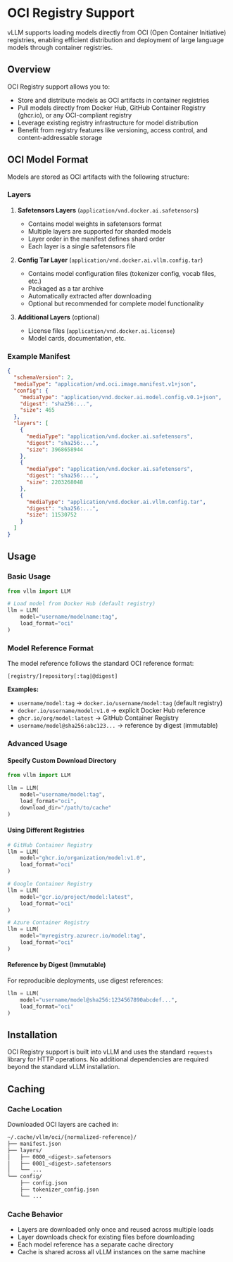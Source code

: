 # OCI Registry Support

vLLM supports loading models directly from OCI (Open Container Initiative) registries, enabling efficient distribution and deployment of large language models through container registries.

## Overview

OCI Registry support allows you to:

- Store and distribute models as OCI artifacts in container registries
- Pull models directly from Docker Hub, GitHub Container Registry (ghcr.io), or any OCI-compliant registry
- Leverage existing registry infrastructure for model distribution
- Benefit from registry features like versioning, access control, and content-addressable storage

## OCI Model Format

Models are stored as OCI artifacts with the following structure:

### Layers

1. **Safetensors Layers** (`application/vnd.docker.ai.safetensors`)
   - Contains model weights in safetensors format
   - Multiple layers are supported for sharded models
   - Layer order in the manifest defines shard order
   - Each layer is a single safetensors file

2. **Config Tar Layer** (`application/vnd.docker.ai.vllm.config.tar`)
   - Contains model configuration files (tokenizer config, vocab files, etc.)
   - Packaged as a tar archive
   - Automatically extracted after downloading
   - Optional but recommended for complete model functionality

3. **Additional Layers** (optional)
   - License files (`application/vnd.docker.ai.license`)
   - Model cards, documentation, etc.

### Example Manifest

```json
{
  "schemaVersion": 2,
  "mediaType": "application/vnd.oci.image.manifest.v1+json",
  "config": {
    "mediaType": "application/vnd.docker.ai.model.config.v0.1+json",
    "digest": "sha256:...",
    "size": 465
  },
  "layers": [
    {
      "mediaType": "application/vnd.docker.ai.safetensors",
      "digest": "sha256:...",
      "size": 3968658944
    },
    {
      "mediaType": "application/vnd.docker.ai.safetensors",
      "digest": "sha256:...",
      "size": 2203268048
    },
    {
      "mediaType": "application/vnd.docker.ai.vllm.config.tar",
      "digest": "sha256:...",
      "size": 11530752
    }
  ]
}
```

## Usage

### Basic Usage

```python
from vllm import LLM

# Load model from Docker Hub (default registry)
llm = LLM(
    model="username/modelname:tag",
    load_format="oci"
)
```

### Model Reference Format

The model reference follows the standard OCI reference format:

```
[registry/]repository[:tag|@digest]
```

**Examples:**

- `username/model:tag` → `docker.io/username/model:tag` (default registry)
- `docker.io/username/model:v1.0` → explicit Docker Hub reference
- `ghcr.io/org/model:latest` → GitHub Container Registry
- `username/model@sha256:abc123...` → reference by digest (immutable)

### Advanced Usage

#### Specify Custom Download Directory

```python
from vllm import LLM

llm = LLM(
    model="username/model:tag",
    load_format="oci",
    download_dir="/path/to/cache"
)
```

#### Using Different Registries

```python
# GitHub Container Registry
llm = LLM(
    model="ghcr.io/organization/model:v1.0",
    load_format="oci"
)

# Google Container Registry
llm = LLM(
    model="gcr.io/project/model:latest",
    load_format="oci"
)

# Azure Container Registry
llm = LLM(
    model="myregistry.azurecr.io/model:tag",
    load_format="oci"
)
```

#### Reference by Digest (Immutable)

For reproducible deployments, use digest references:

```python
llm = LLM(
    model="username/model@sha256:1234567890abcdef...",
    load_format="oci"
)
```

## Installation

OCI Registry support is built into vLLM and uses the standard `requests` library for HTTP operations. No additional dependencies are required beyond the standard vLLM installation.

## Caching

### Cache Location

Downloaded OCI layers are cached in:

```bash
~/.cache/vllm/oci/{normalized-reference}/
├── manifest.json
├── layers/
│   ├── 0000_<digest>.safetensors
│   ├── 0001_<digest>.safetensors
│   └── ...
└── config/
    ├── config.json
    ├── tokenizer_config.json
    └── ...
```

### Cache Behavior

- Layers are downloaded only once and reused across multiple loads
- Layer downloads check for existing files before downloading
- Each model reference has a separate cache directory
- Cache is shared across all vLLM instances on the same machine
